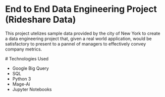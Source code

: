 <h1>End to End Data Engineering Project (Rideshare Data)</h1>
<p>
This project utelizes sample data provided by the city of New York to create a data engineering project that, given a real world application,
  would be satisfactory to present to a pannel of managers to effectively convey company metrics.
</p>
# Technologies Used
<ul>
  <li>Google Big Query</li>
  <li>SQL</li>
  <li>Python 3</li>
  <li>Mage-Ai</li>
  <li>Jupyter Notebooks</li>
</ul>
